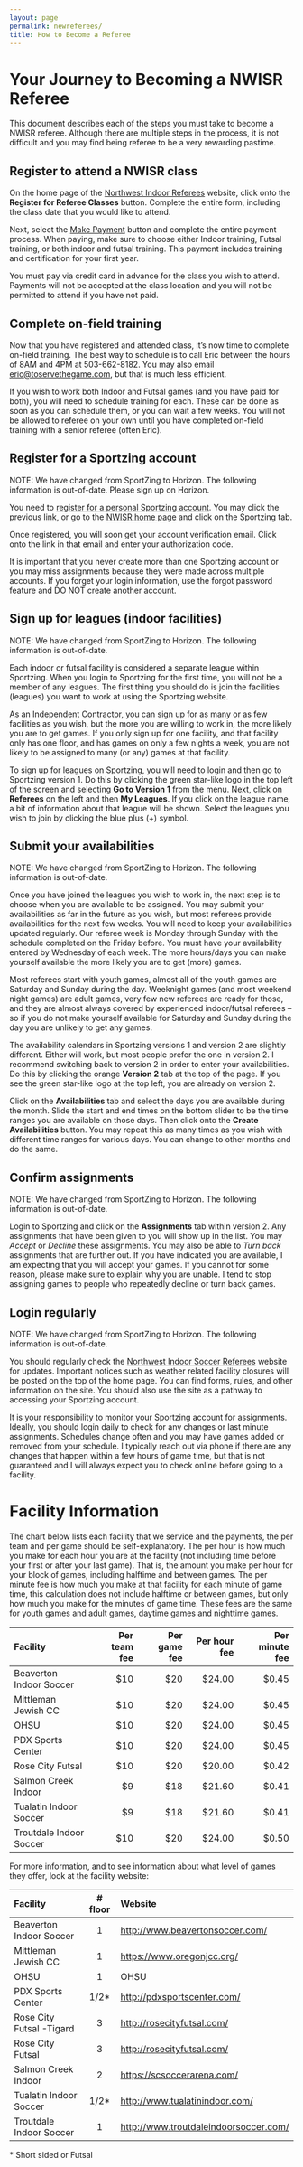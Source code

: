 ```yaml
---
layout: page
permalink: newreferees/
title: How to Become a Referee
---
```


# Your Journey to Becoming a NWISR Referee

This document describes each of the steps you must take to become a NWISR referee. Although there are multiple steps in the process, it is not difficult and you may find being referee to be a very rewarding pastime.

## Register to attend a NWISR class

On the home page of the [Northwest Indoor Referees](https://nwisr.com/) website, click onto the **Register for Referee Classes** button. Complete the entire form, including the class date that you would like to attend.

Next, select the [Make Payment](https://nwisr.com/payment/) button and complete the entire payment process. When paying, make sure to choose either Indoor training, Futsal training, or both indoor and futsal training. This payment includes training and certification for your first year.

You must pay via credit card in advance for the class you wish to attend. Payments will not be accepted at the class location and you will not be permitted to attend if you have not paid.

## Complete on-field training

Now that you have registered and attended class, it’s now time to complete on-field training. The best way to schedule is to call Eric between the hours of 8AM and 4PM at 503-662-8182. You may also email eric@toservethegame.com, but that is much less efficient.

If you wish to work both Indoor and Futsal games (and you have paid for both), you will need to schedule training for each. These can be done as soon as you can schedule them, or you can wait a few weeks. You will not be allowed to referee on your own until you have completed on-field training with a senior referee (often Eric).

## Register for a Sportzing account

NOTE: We have changed from SportZing to Horizon. The following information is out-of-date. Please sign up on Horizon.

You need to [register for a personal Sportzing account](https://sportzing.com/sz/register/tstg). You may click the previous link, or go to the [NWISR home page](https://nwisr.com/) and click on the Sportzing tab.

Once registered, you will soon get your account verification email. Click onto the link in that email and enter your authorization code.

It is important that you never create more than one Sportzing account or you may miss assignments because they were made across multiple accounts. If you forget your login information, use the forgot password feature and DO NOT create another account.

## Sign up for leagues (indoor facilities)

NOTE: We have changed from SportZing to Horizon. The following information is out-of-date.

Each indoor or futsal facility is considered a separate league within Sportzing. When you login to Sportzing for the first time, you will not be a member of any leagues. The first thing you should do is join the facilities (leagues) you want to work at using the Sportzing website.

As an Independent Contractor, you can sign up for as many or as few facilities as you wish, but the more you are willing to work in, the more likely you are to get games. If you only sign up for one facility, and that facility only has one floor, and has games on only a few nights a week, you are not likely to be assigned to many (or any) games at that facility.

To sign up for leagues on Sportzing, you will need to login and then go to Sportzing version 1. Do this by clicking the green star-like logo in the top left of the screen and selecting **Go to Version 1** from the menu. Next, click on **Referees** on the left and then **My Leagues**. If you click on the league name, a bit of information about that league will be shown. Select the leagues you wish to join by clicking the blue plus (+) symbol.

## Submit your availabilities

NOTE: We have changed from SportZing to Horizon. The following information is out-of-date.

Once you have joined the leagues you wish to work in, the next step is to choose when you are available to be assigned. You may submit your availabilities as far in the future as you wish, but most referees provide availabilities for the next few weeks. You will need to keep your availabilities updated regularly. Our referee week is Monday through Sunday with the schedule completed on the Friday before. You must have your availability entered by Wednesday of each week. The more hours/days you can make yourself available the more likely you are to get (more) games.

Most referees start with youth games, almost all of the youth games are Saturday and Sunday during the day. Weeknight games (and most weekend night games) are adult games, very few new referees are ready for those, and they are almost always covered by experienced indoor/futsal referees – so if you do not make yourself available for Saturday and Sunday during the day you are unlikely to get any games.

The availability calendars in Sportzing versions 1 and version 2 are slightly different. Either will work, but most people prefer the one in version 2. I recommend switching back to version 2 in order to enter your availabilities. Do this by clicking the orange **Version 2** tab at the top of the page. If you see the green star-like logo at the top left, you are already on version 2.

Click on the **Availabilities** tab and select the days you are available during the month. Slide the start and end times on the bottom slider to be the time ranges you are available on those days. Then click onto the **Create Availabilities** button. You may repeat this as many times as you wish with different time ranges for various days. You can change to other months and do the same.

## Confirm assignments

NOTE: We have changed from SportZing to Horizon. The following information is out-of-date.

Login to Sportzing and click on the **Assignments** tab within version 2. Any assignments that have been given to you will show up in the list. You may *Accept* or *Decline* these assignments. You may also be able to *Turn back* assignments that are further out. If you have indicated you are available, I am expecting that you will accept your games. If you cannot for some reason, please make sure to explain why you are unable. I tend to stop assigning games to people who repeatedly decline or turn back games.

## Login regularly

NOTE: We have changed from SportZing to Horizon. The following information is out-of-date.

You should regularly check the [Northwest Indoor Soccer Referees](https://nwisr.com/) website for updates. Important notices such as weather related facility closures will be posted on the top of the home page. You can find forms, rules, and other information on the site. You should also use the site as a pathway to accessing your Sportzing account.

It is your responsibility to monitor your Sportzing account for assignments. Ideally, you should login daily to check for any changes or last minute assignments. Schedules change often and you may have games added or removed from your schedule. I typically reach out via phone if there are any changes that happen within a few hours of game time, but that is not guaranteed and I will always expect you to check online before going to a facility.

# Facility Information

The chart below lists each facility that we service and the payments, the per team and per game should be self-explanatory. The per hour is how much you make for each hour you are at the facility (not including time before your first or after your last game). That is, the amount you make per hour for your block of games, including halftime and between games. The per minute fee is how much you make at that facility for each minute of game time, this calculation does not include halftime or between games, but only how much you make for the minutes of game time. These fees are the same for youth games and adult games, daytime games and nighttime games.

|Facility|Per team fee|Per game fee|Per hour fee|Per minute fee|
|:-------|-----------:|-----------:|-----------:|-------------:|
|Beaverton Indoor Soccer|$10|$20|$24.00|$0.45|
|Mittleman Jewish CC|$10|$20|$24.00|$0.45|
|OHSU|$10|$20|$24.00|$0.45|
|PDX Sports Center|$10|$20|$24.00|$0.45|
|Rose City Futsal|$10|$20|$20.00|$0.42|
|Salmon Creek Indoor|$9|$18|$21.60|$0.41|
|Tualatin Indoor Soccer|$9|$18|$21.60|$0.41|
|Troutdale Indoor Soccer|$10|$20|$24.00|$0.50|

For more information, and to see information about what level of games they offer, look at the facility website:

|Facility|# floor|Website|
|:-------|:-----:|:------|
|Beaverton Indoor Soccer|1|http://www.beavertonsoccer.com/|
|Mittleman Jewish CC|1|https://www.oregonjcc.org/|
|OHSU|1|OHSU|
|PDX Sports Center|1/2*|http://pdxsportscenter.com/|
|Rose City Futsal -Tigard|3|http://rosecityfutsal.com/|
|Rose City Futsal|3|http://rosecityfutsal.com/|
|Salmon Creek Indoor|2|https://scsoccerarena.com/|
|Tualatin Indoor Soccer|1/2*|http://www.tualatinindoor.com/|
|Troutdale Indoor Soccer|1|http://www.troutdaleindoorsoccer.com/|

\* Short sided or Futsal
